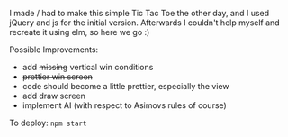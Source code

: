 I made / had to make this simple Tic Tac Toe the other day, and I used jQuery and js for the initial version. Afterwards I couldn't help myself and recreate it using elm, so here we go :)

Possible Improvements:
+ add ~~missing~~ vertical win conditions
+ ~~prettier win screen~~
+ code should become a little prettier, especially the view
+ add draw screen
+ implement AI (with respect to Asimovs rules of course)

To deploy: `npm start`
